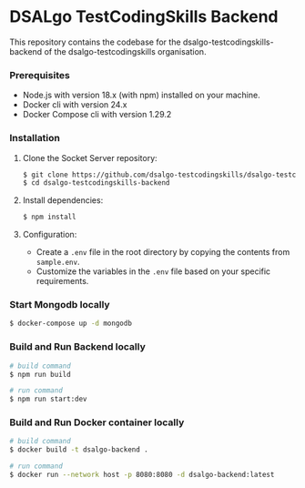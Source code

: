 # DSALgo TestCodingSkills Backend

This repository contains the codebase for the dsalgo-testcodingskills-backend of the dsalgo-testcodingskills organisation.

### Prerequisites

- Node.js with version 18.x (with npm) installed on your machine.
- Docker cli with version 24.x
- Docker Compose cli with version 1.29.2

### Installation

1. Clone the Socket Server repository:

    ```bash
    $ git clone https://github.com/dsalgo-testcodingskills/dsalgo-testcodingskills-backend.git
    $ cd dsalgo-testcodingskills-backend
    ```

2. Install dependencies:

    ```bash
    $ npm install
    ```

3. Configuration:

    - Create a `.env` file in the root directory by copying the contents from `sample.env`.
    - Customize the variables in the `.env` file based on your specific requirements.

### Start Mongodb locally

```bash
$ docker-compose up -d mongodb 
```

### Build and Run Backend locally

```bash
# build command
$ npm run build
```

```bash
# run command
$ npm run start:dev
```

### Build and Run Docker container locally

```bash
# build command
$ docker build -t dsalgo-backend .
```

```bash
# run command
$ docker run --network host -p 8080:8080 -d dsalgo-backend:latest

